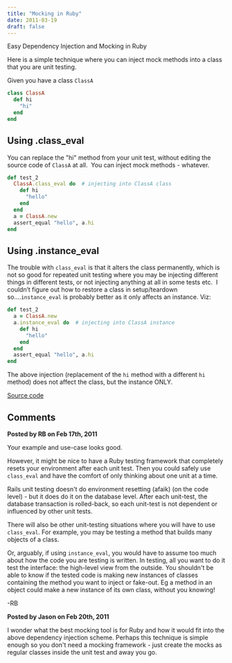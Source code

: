 ```yaml
---
title: "Mocking in Ruby"
date: 2011-03-19
draft: false
---
```


Easy Dependency Injection and Mocking in Ruby

Here is a simple technique where you can inject mock methods into a class that you are unit testing.

Given you have a class `ClassA`

```ruby
class ClassA
  def hi
    "hi"
  end
end
```

## Using .class_eval

You can replace the "hi" method from your unit test, without editing the source code of `ClassA` at all.  You can inject mock methods - whatever.

```ruby
def test_2
  ClassA.class_eval do  # injecting into ClassA class
    def hi
      "hello"
    end
  end
  a = ClassA.new
  assert_equal "hello", a.hi
end
```

## Using .instance_eval

The trouble with `class_eval` is that it alters the class permanently, which is not so good for repeated unit testing where you may be injecting different things in different tests, or not injecting anything at all in some tests etc.  I couldn’t figure out how to restore a class in setup/teardown so....`instance_eval` is probably better as it only affects an instance. Viz:

```ruby
def test_2
  a = ClassA.new
  a.instance_eval do  # injecting into ClassA instance
    def hi
      "hello"
    end
  end
  assert_equal "hello", a.hi
end
```
  
The above injection (replacement of the `hi` method with a different `hi` method) does not affect the class, but the instance ONLY.

[Source code](http://bit.ly/gHbzTj)

## Comments

**Posted by RB on Feb 17th, 2011**

Your example and use-case looks good.

However, it might be nice to have a Ruby testing framework that completely resets your environment after each unit test. Then you could safely use `class_eval` and have the comfort of only thinking about one unit at a time.  
  
Rails unit testing doesn't do environment resetting (afaik) (on the code level) - but it does do it on the database level. After each unit-test, the database transaction is rolled-back, so each unit-test is not dependent or influenced by other unit tests.  
  
There will also be other unit-testing situations where you will have to use `class_eval`. For example, you may be testing a method that builds many objects of a class.  
  
Or, arguably, if using `instance_eval`, you would have to assume too much about how the code you are testing is written. In testing, all you want to do it test the interface: the high-level view from the outside. You shouldn't be able to know if the tested code is making new instances of classes containing the method you want to inject or fake-out. Eg a method in an object could make a new instance of its own class, without you knowing!  
  
\-RB

**Posted by Jason on Feb 20th, 2011**

I wonder what the best mocking tool is for Ruby and how it would fit into the above dependency injection scheme. Perhaps this technique is simple enough so you don't need a mocking framework - just create the mocks as regular classes inside the unit test and away you go.
